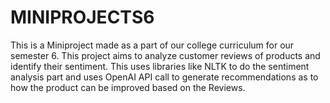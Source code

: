 # MINIPROJECTS6

This is a Miniproject made as a part of our college curriculum for our semester 6. This project aims to analyze customer reviews of products and identify their sentiment.
This uses libraries like NLTK to do the sentiment analysis part and uses OpenAI API call to generate recommendations as to how the product can be improved based on the Reviews.
